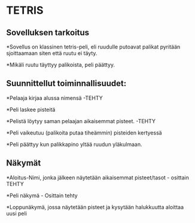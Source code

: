 # TETRIS

## Sovelluksen tarkoitus

*Sovellus on klassinen tetris-peli, eli ruudulle putoavat palikat pyritään sjoittaamaan siten että ruutu ei täyty. 

*Mikäli ruutu täyttyy palikoista, peli päättyy.

## Suunnittellut toiminnallisuudet:

*Pelaaja kirjaa alussa nimensä -TEHTY

*Peli laskee pisteitä

*Pelistä löytyy saman pelaajan aikaisemmat pisteet. -TEHTY

*Peli vaikeutuu (palikoita putaa tiheämmin) pisteiden kertyessä

*Peli päättyy kun palikkapino yltää ruudun yläkulmaan.

## Näkymät

*Aloitus-Nimi, jonka jälkeen näytetään aikaisemmat pisteet/tasot - osittain TEHTY

*Peli näkymä - Osittain tehty

*Loppunäkymä, jossa näytetään pisteet ja kysytään halukkuutta aloittaa uusi peli
